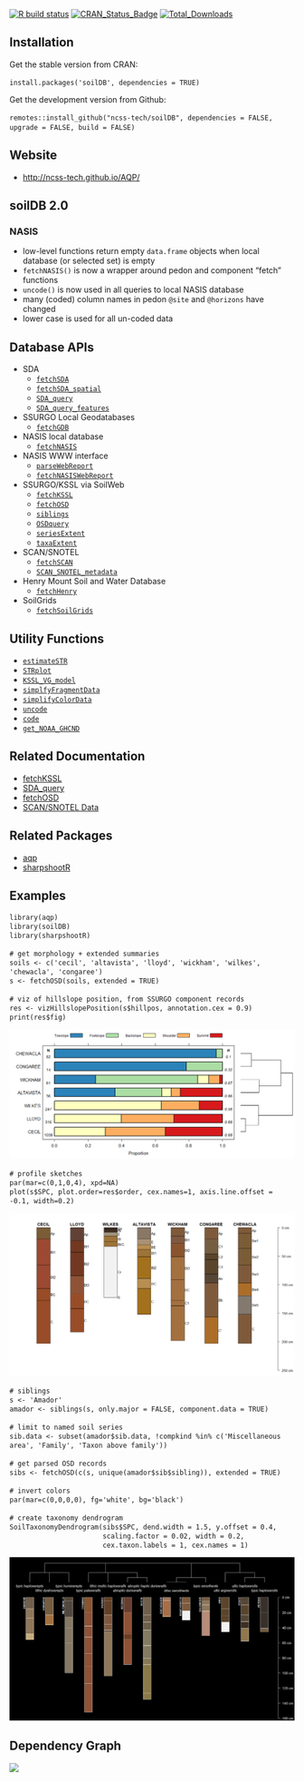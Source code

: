 [![R build
status](https://github.com/ncss-tech/soilDB/workflows/R-CMD-check/badge.svg)](https://github.com/ncss-tech/soilDB/actions)
[![CRAN\_Status\_Badge](http://www.r-pkg.org/badges/version/soilDB)](https://cran.r-project.org/package=soilDB)
[![Total\_Downloads](http://cranlogs.r-pkg.org/badges/grand-total/soilDB)](https://cran.r-project.org/package=soilDB)

Installation
------------

Get the stable version from CRAN:

`install.packages('soilDB', dependencies = TRUE)`

Get the development version from Github:

`remotes::install_github("ncss-tech/soilDB", dependencies = FALSE, upgrade = FALSE, build = FALSE)`

Website
-------

-   <a href="http://ncss-tech.github.io/AQP/" class="uri">http://ncss-tech.github.io/AQP/</a>

soilDB 2.0
----------

### NASIS

-   low-level functions return empty `data.frame` objects when local
    database (or selected set) is empty
-   `fetchNASIS()` is now a wrapper around pedon and component “fetch”
    functions
-   `uncode()` is now used in all queries to local NASIS database
-   many (coded) column names in pedon `@site` and `@horizons` have
    changed
-   lower case is used for all un-coded data

Database APIs
-------------

-   SDA
    -   [`fetchSDA`](http://ncss-tech.github.io/soilDB/docs/reference/fetchSDA_component.html)
    -   [`fetchSDA_spatial`](http://ncss-tech.github.io/soilDB/docs/reference/fetchSDA_spatial.html)
    -   [`SDA_query`](http://ncss-tech.github.io/soilDB/docs/reference/SDA_query.html)
    -   [`SDA_query_features`](http://ncss-tech.github.io/soilDB/docs/reference/SDA_query_features.html)
-   SSURGO Local Geodatabases
    -   [`fetchGDB`](http://ncss-tech.github.io/soilDB/docs/reference/fetchGDB.html)
-   NASIS local database
    -   [`fetchNASIS`](http://ncss-tech.github.io/soilDB/docs/reference/fetchNASIS.html)
-   NASIS WWW interface
    -   [`parseWebReport`](http://ncss-tech.github.io/soilDB/docs/reference/parseWebReport.html)
    -   [`fetchNASISWebReport`](http://ncss-tech.github.io/soilDB/docs/reference/fetchLIMS_component.html)
-   SSURGO/KSSL via SoilWeb
    -   [`fetchKSSL`](http://ncss-tech.github.io/soilDB/docs/reference/fetchKSSL.html)
    -   [`fetchOSD`](http://ncss-tech.github.io/soilDB/docs/reference/fetchOSD.html)
    -   [`siblings`](http://ncss-tech.github.io/soilDB/docs/reference/siblings.html)
    -   [`OSDquery`](http://ncss-tech.github.io/soilDB/docs/reference/OSDquery.html)
    -   [`seriesExtent`](http://ncss-tech.github.io/soilDB/docs/reference/seriesExtent.html)
    -   [`taxaExtent`](http://ncss-tech.github.io/soilDB/docs/reference/taxaExtent.html)
-   SCAN/SNOTEL
    -   [`fetchSCAN`](http://ncss-tech.github.io/soilDB/docs/reference/fetchSCAN.html)
    -   [`SCAN_SNOTEL_metadata`](http://ncss-tech.github.io/soilDB/docs/reference/SCAN_SNOTEL_metadata.html)
-   Henry Mount Soil and Water Database
    -   [`fetchHenry`](http://ncss-tech.github.io/soilDB/docs/reference/fetchHenry.html)
-   SoilGrids
    -   [`fetchSoilGrids`](http://ncss-tech.github.io/soilDB/docs/reference/fetchSoilGrids.html)

Utility Functions
-----------------

-   [`estimateSTR`](http://ncss-tech.github.io/soilDB/docs/reference/estimateSTR.html)
-   [`STRplot`](http://ncss-tech.github.io/soilDB/docs/reference/STRplot.html)
-   [`KSSL_VG_model`](http://ncss-tech.github.io/soilDB/docs/reference/KSSL_VG_model.html)
-   [`simplfyFragmentData`](http://ncss-tech.github.io/soilDB/docs/reference/simplfyFragmentData.html)
-   [`simplifyColorData`](http://ncss-tech.github.io/soilDB/docs/reference/simplifyColorData.html)
-   [`uncode`](http://ncss-tech.github.io/soilDB/docs/reference/uncode.html)
-   [`code`](http://ncss-tech.github.io/soilDB/docs/reference/uncode.html)
-   [`get_NOAA_GHCND`](http://ncss-tech.github.io/soilDB/docs/reference/get_NOAA_GHCND.html)

Related Documentation
---------------------

-   [fetchKSSL](http://ncss-tech.github.io/AQP/soilDB/KSSL-demo.html)
-   [SDA\_query](http://ncss-tech.github.io/AQP/soilDB/SDA-tutorial.html)
-   [fetchOSD](http://ncss-tech.github.io/AQP/sharpshootR/OSD-dendrogram.html)
-   [SCAN/SNOTEL
    Data](http://ncss-tech.github.io/AQP/soilDB/fetchSCAN-demo.html)

Related Packages
----------------

-   [aqp](https://github.com/ncss-tech/aqp)
-   [sharpshootR](https://github.com/ncss-tech/sharpshootR)

Examples
--------

    library(aqp)
    library(soilDB)
    library(sharpshootR)

    # get morphology + extended summaries
    soils <- c('cecil', 'altavista', 'lloyd', 'wickham', 'wilkes',  'chewacla', 'congaree')
    s <- fetchOSD(soils, extended = TRUE)

    # viz of hillslope position, from SSURGO component records
    res <- vizHillslopePosition(s$hillpos, annotation.cex = 0.9)
    print(res$fig)

![](README_files/figure-markdown_strict/hillslope-1.png)

    # profile sketches
    par(mar=c(0,1,0,4), xpd=NA)
    plot(s$SPC, plot.order=res$order, cex.names=1, axis.line.offset = -0.1, width=0.2)

![](README_files/figure-markdown_strict/sketches-1.png)

    # siblings
    s <- 'Amador'
    amador <- siblings(s, only.major = FALSE, component.data = TRUE)

    # limit to named soil series
    sib.data <- subset(amador$sib.data, !compkind %in% c('Miscellaneous area', 'Family', 'Taxon above family'))

    # get parsed OSD records
    sibs <- fetchOSD(c(s, unique(amador$sib$sibling)), extended = TRUE)

    # invert colors
    par(mar=c(0,0,0,0), fg='white', bg='black')

    # create taxonomy dendrogram
    SoilTaxonomyDendrogram(sibs$SPC, dend.width = 1.5, y.offset = 0.4, 
                           scaling.factor = 0.02, width = 0.2, 
                           cex.taxon.labels = 1, cex.names = 1)

![](README_files/figure-markdown_strict/dendrogram-1.png)

Dependency Graph
----------------

![](https://cran.microsoft.com/packagedata/graphs/soilDB.png)
